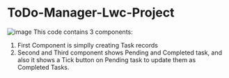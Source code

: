# ToDo-Manager-Lwc-Project

![image](https://github.com/DeeptanshuDev/ToDo-Manager-Lwc-Project/assets/46113041/a48265f5-80ae-460c-adb5-5c645790e1a1)
This code contains 3 components:
1. First Component is simplly creating Task records
2. Second and Third component shows Pending and Completed task, and also it shows a Tick button on Pending task to update them as Completed Tasks.
